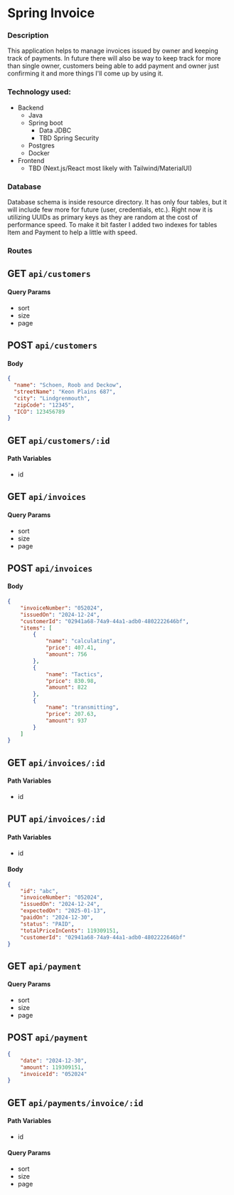 # Spring Invoice
### Description

This application helps to manage invoices issued by owner and keeping track of payments.
In future there will also be way to keep track for more than single owner, customers being able to add payment and owner just confirming it and more things I'll come up by using it.

### Technology used:

- Backend
  - Java
  - Spring boot
    - Data JDBC
    - TBD Spring Security
  - Postgres
  - Docker
- Frontend
  - TBD (Next.js/React most likely with Tailwind/MaterialUI)

### Database
Database schema is inside resource directory. It has only four tables, but it will include few more for future (user, credentials, etc.). Right now it is utilizing UUIDs as primary keys as they are random at the cost of performance speed. To make it bit faster I added two indexes for tables Item and Payment to help a little with speed.

### Routes
## GET `api/customers`
#### Query Params
- sort
- size
- page

## POST `api/customers`
#### Body
```json
{
  "name": "Schoen, Roob and Deckow",
  "streetName": "Keon Plains 687",
  "city": "Lindgrenmouth",
  "zipCode": "12345",
  "ICO": 123456789
}
```
## GET `api/customers/:id`
#### Path Variables
- id

## GET `api/invoices`
#### Query Params
- sort
- size
- page
## POST `api/invoices`
#### Body
```json
{
    "invoiceNumber": "052024",
    "issuedOn": "2024-12-24",
    "customerId": "02941a68-74a9-44a1-adb0-4802222646bf",
    "items": [
        {
            "name": "calculating",
            "price": 407.41,
            "amount": 756
        },
        {
            "name": "Tactics",
            "price": 830.98,
            "amount": 822
        },
        {
            "name": "transmitting",
            "price": 207.63,
            "amount": 937
        }
    ]
}
```
## GET `api/invoices/:id`
#### Path Variables
- id
## PUT `api/invoices/:id`
#### Path Variables
- id
#### Body
```json
{
    "id": "abc",
    "invoiceNumber": "052024",
    "issuedOn": "2024-12-24",
    "expectedOn": "2025-01-13",
    "paidOn": "2024-12-30",
    "status": "PAID",
    "totalPriceInCents": 119309151,
    "customerId": "02941a68-74a9-44a1-adb0-4802222646bf"
}
```

## GET `api/payment`
#### Query Params
- sort
- size
- page
## POST `api/payment`
```json
{
    "date": "2024-12-30",
    "amount": 119309151,
    "invoiceId": "052024"
}
```
## GET `api/payments/invoice/:id`
#### Path Variables
- id
#### Query Params
- sort
- size
- page